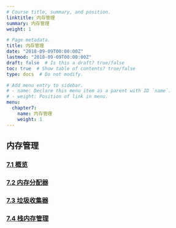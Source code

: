 ```yaml
---
# Course title, summary, and position.
linktitle: 内存管理
summary: 内存管理
weight: 1

# Page metadata.
title: 内存管理
date: "2018-09-09T00:00:00Z"
lastmod: "2018-09-09T00:00:00Z"
draft: false  # Is this a draft? true/false
toc: true  # Show table of contents? true/false
type: docs  # Do not modify.

# Add menu entry to sidebar.
# - name: Declare this menu item as a parent with ID `name`.
# - weight: Position of link in menu.
menu:
  chapter7:
    name: 内存管理
    weight: 1
---
```


## 内存管理

### [7.1 概览](../chapter7/overview/)

### [7.2 内存分配器](../chapter7/allocator/)

### [7.3 垃圾收集器](../chapter7/collector/)

### [7.4 栈内存管理](../chapter7/channel/)
